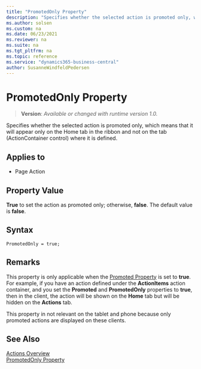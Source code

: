 ```yaml
---
title: "PromotedOnly Property"
description: "Specifies whether the selected action is promoted only, which means that it will appear only on the Home tab in the ribbon and not on the tab (ActionContainer control) where it is defined."
ms.author: solsen
ms.custom: na
ms.date: 06/23/2021
ms.reviewer: na
ms.suite: na
ms.tgt_pltfrm: na
ms.topic: reference
ms.service: "dynamics365-business-central"
author: SusanneWindfeldPedersen
---
```

[//]: # (START>DO_NOT_EDIT)
[//]: # (IMPORTANT:Do not edit any of the content between here and the END>DO_NOT_EDIT.)
[//]: # (Any modifications should be made in the .xml files in the ModernDev repo.)
# PromotedOnly Property
> **Version**: _Available or changed with runtime version 1.0._

Specifies whether the selected action is promoted only, which means that it will appear only on the Home tab in the ribbon and not on the tab (ActionContainer control) where it is defined.

## Applies to
-   Page Action

[//]: # (IMPORTANT: END>DO_NOT_EDIT)


## Property Value

 **True** to set the action as promoted only; otherwise, **false**. The default value is **false**.  

## Syntax

```AL
PromotedOnly = true;
```
 
## Remarks

This property is only applicable when the [Promoted Property](devenv-promoted-property.md) is set to **true**. For example, if you have an action defined under the **ActionItems** action container, and you set the **Promoted** and **PromotedOnly** properties to **true**, then in the client, the action will be shown on the **Home** tab but will be hidden on the **Actions** tab.  
  
This property in not relevant on the tablet and phone because only promoted actions are displayed on these clients.  
  
## See Also  

[Actions Overview](../devenv-actions-overview.md)  
[PromotedOnly Property](devenv-promotedonly-property.md)  
